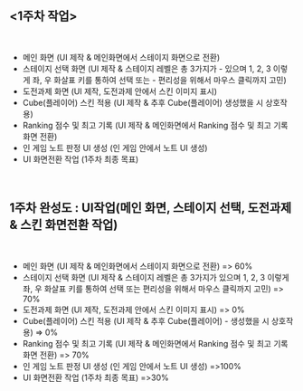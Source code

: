 ## <1주차 작업>
<br>

- 메인 화면 (UI 제작 & 메인화면에서 스테이지 화면으로 전환)
- 스테이지 선택 화면 (UI 제작 & 스테이지 레벨은 총 3가지가 - 있으며 1, 2, 3 이렇게 좌, 우 화살표 키를 통하여 선택 또는 - 편리성을 위해서 마우스 클릭까지 고민) 
- 도전과제 화면 (UI 제작, 도전과제 안에서 스킨 이미지 표시)
- Cube(플레이어) 스킨 적용 (UI 제작 & 추후 Cube(플레이어) 생성했을 시 상호작용)
- Ranking 점수 및 최고 기록  (UI 제작 & 메인화면에서 Ranking 점수 및 최고 기록 화면 전환)
- 인 게임 노트 판정 UI 생성 (인 게임 안에서 노트 UI 생성)
- UI 화면전환 작업 (1주차 최종 목표)
<br>

## 1주차 완성도 : UI작업(메인 화면, 스테이지 선택, 도전과제 & 스킨 화면전환 작업)
<br>

- 메인 화면 (UI 제작 & 메인화면에서 스테이지 화면으로 전환) => 60%
- 스테이지 선택 화면 (UI 제작 & 스테이지 레벨은 총 3가지가 있으며 1, 2, 3 이렇게 좌, 우 화살표 키를 통하여 선택 또는 편리성을 위해서 마우스 클릭까지 고민) => 70%
- 도전과제 화면 (UI 제작, 도전과제 안에서 스킨 이미지 표시) => 0%
- Cube(플레이어) 스킨 적용 (UI 제작 & 추후 Cube(플레이어) - 생성했을 시 상호작용) => 0%
- Ranking 점수 및 최고 기록  (UI 제작 & 메인화면에서 Ranking 점수 및 최고 기록 화면 전환) => 70%
- 인 게임 노트 판정 UI 생성 (인 게임 안에서 노트 UI 생성) =>100%
- UI 화면전환 작업 (1주차 최종 목표) =>30%
<br>

